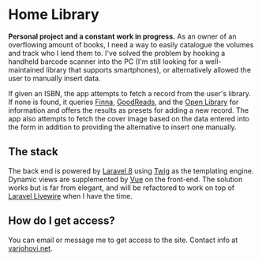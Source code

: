 # Home Library
**Personal project and a constant work in progress.** As an owner of an overflowing amount of books, I need a way to easily catalogue the volumes and track who I lend them to. I've solved the problem by hooking a handheld barcode scanner into the PC (I'm still looking for a well-maintained library that supports smartphones), or alternatively allowed the user to manually insert data. 

If given an ISBN, the app attempts to fetch a record from the user's library. If none is found, it queries [Finna](https://finna.fi/?lng=en-gb), [GoodReads](https://www.goodreads.com/), and the [Open Library](https://openlibrary.org/) for information and offers the results as presets for adding a new record. The app also attempts to fetch the cover image based on the data entered into the form in addition to providing the alternative to insert one manually.

## The stack
The back end is powered by [Laravel 8](https://laravel.com/) using [Twig](https://twig.symfony.com/) as the templating engine. Dynamic views are supplemented by [Vue](https://vuejs.org/) on the front-end. The solution works but is far from elegant, and will be refactored to work on top of [Laravel Livewire](https://laravel-livewire.com/) when I have the time.

## How do I get access?
You can email or message me to get access to the site. Contact info at [varjohovi.net](https://varjohovi.net).
